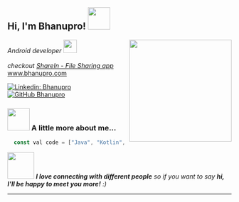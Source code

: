 <h2> Hi, I'm Bhanupro! <img src="https://media.giphy.com/media/mGcNjsfWAjY5AEZNw6/giphy.gif" width="50"></h2>
<img align='right' src="https://media.giphy.com/media/Lmy23L3RkJ0sEWokRN/giphy.gif" width="230">
<p><em>Android developer <img src="https://media.giphy.com/media/WUlplcMpOCEmTGBtBW/giphy.gif" width="30"> 
  <br><br>checkout <a href="https://play.google.com/store/apps/details?id=com.sharein.filetransfer"> ShareIn - File Sharing app </a>
</em>
<br><a href="https://www.bhanupro.com/">www.bhanupro.com</a>
</p>

[![Linkedin: Bhanupro](https://img.shields.io/badge/-bhanupro-blue?style=flat-square&logo=Linkedin&logoColor=white&link=https://www.linkedin.com/in/bhanupro/)](https://www.linkedin.com/in/bhanupro/)
[![GitHub Bhanupro](https://img.shields.io/github/followers/bhanup212?label=follow&style=social)](https://github.com/bhanup212)


### <img src="https://media.giphy.com/media/VgCDAzcKvsR6OM0uWg/giphy.gif" width="50"> A little more about me...  

```javascript
  const val code = ["Java", "Kotlin", "Android", "Nodejs", "AWS"]

```

<img src="https://media.giphy.com/media/LnQjpWaON8nhr21vNW/giphy.gif" width="60"> <em><b>I love connecting with different people</b> so if you want to say <b>hi, I'll be happy to meet you more!</b> :)</em>

---
